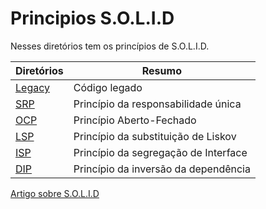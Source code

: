 # Principios S.O.L.I.D

Nesses diretórios tem os princípios de S.O.L.I.D.

Diretórios | Resumo
--|--
[Legacy](https://github.com/juliofilizzola/typescript_studies/tree/main/src/SOLID/legacy) | Código legado
[SRP](https://github.com/juliofilizzola/solidAndTest/tree/main/src/SOLID/dip) | Princípio da responsabilidade única
[OCP](https://github.com/juliofilizzola/typescript_studies/tree/main/src/SOLID/ocp)| Princípio Aberto-Fechado
[LSP](https://github.com/juliofilizzola/typescript_studies/tree/main/src/SOLID/lsp) |Princípio da substituição de Liskov
[ISP](https://github.com/juliofilizzola/typescript_studies/tree/main/src/SOLID/isp) | Princípio da segregação de Interface
[DIP](https://github.com/juliofilizzola/typescript_studies/tree/main/src/SOLID/dip) | Princípio da inversão da dependência

[Artigo sobre S.O.L.I.D](https://medium.com/desenvolvendo-com-paixao/o-que-%C3%A9-solid-o-guia-completo-para-voc%C3%AA-entender-os-5-princ%C3%ADpios-da-poo-2b937b3fc530)
